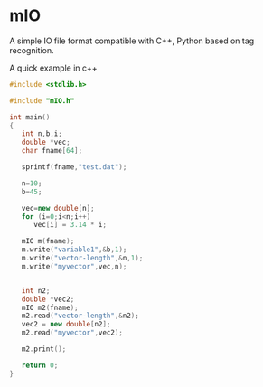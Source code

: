 # mIO

A simple IO file format compatible with C++, Python based on tag recognition.

A quick example in c++

```c++
#include <stdlib.h>

#include "mIO.h"

int main()
{
   int n,b,i;
   double *vec;
   char fname[64];

   sprintf(fname,"test.dat");

   n=10;
   b=45;

   vec=new double[n];
   for (i=0;i<n;i++)
      vec[i] = 3.14 * i;

   mIO m(fname);
   m.write("variable1",&b,1);
   m.write("vector-length",&n,1);
   m.write("myvector",vec,n);


   int n2;
   double *vec2;
   mIO m2(fname);
   m2.read("vector-length",&n2);
   vec2 = new double[n2];
   m2.read("myvector",vec2);

   m2.print();

   return 0;
}
```
